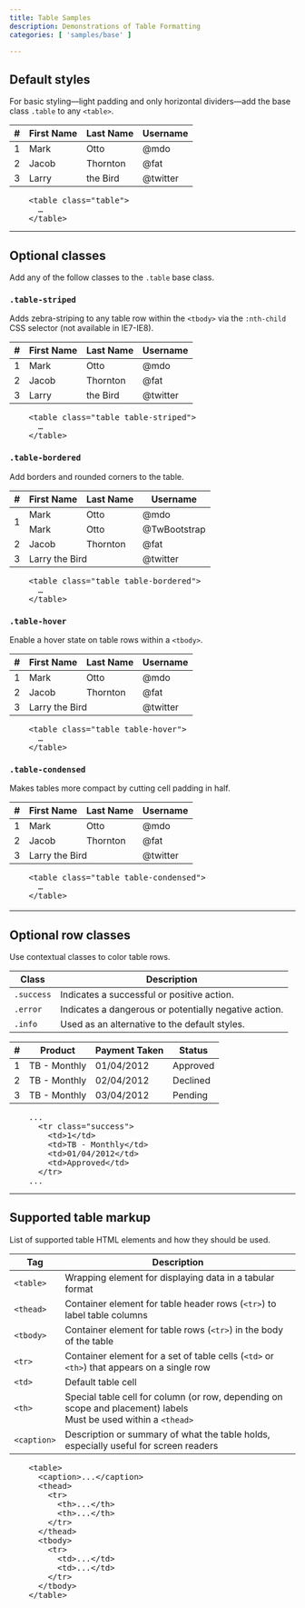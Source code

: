 ```yaml
---
title: Table Samples
description: Demonstrations of Table Formatting
categories: [ 'samples/base' ]

---
```

<section id="tables">
  <h2>Default styles</h2>
  <p>For basic styling&mdash;light padding and only horizontal dividers&mdash;add the base class <code>.table</code> to any <code>&lt;table&gt;</code>.</p>
  <div class="bs-docs-example">
    <table class="table">
      <thead>
        <tr>
          <th>#</th>
          <th>First Name</th>
          <th>Last Name</th>
          <th>Username</th>
        </tr>
      </thead>
      <tbody>
        <tr>
          <td>1</td>
          <td>Mark</td>
          <td>Otto</td>
          <td>@mdo</td>
        </tr>
        <tr>
          <td>2</td>
          <td>Jacob</td>
          <td>Thornton</td>
          <td>@fat</td>
        </tr>
        <tr>
          <td>3</td>
          <td>Larry</td>
          <td>the Bird</td>
          <td>@twitter</td>
        </tr>
      </tbody>
    </table>
  </div>
  
<pre class="prettyprint linenums">
    &lt;table class="table"&gt;
      …
    &lt;/table&gt;
</pre>


<hr class="bs-docs-separator">


  <h2>Optional classes</h2>
  <p>Add any of the follow classes to the <code>.table</code> base class.</p>

  <h3><code>.table-striped</code></h3>
  <p>Adds zebra-striping to any table row within the <code>&lt;tbody&gt;</code> via the <code>:nth-child</code> CSS selector (not available in IE7-IE8).</p>
  <div class="bs-docs-example">
    <table class="table table-striped">
      <thead>
        <tr>
          <th>#</th>
          <th>First Name</th>
          <th>Last Name</th>
          <th>Username</th>
        </tr>
      </thead>
      <tbody>
        <tr>
          <td>1</td>
          <td>Mark</td>
          <td>Otto</td>
          <td>@mdo</td>
        </tr>
        <tr>
          <td>2</td>
          <td>Jacob</td>
          <td>Thornton</td>
          <td>@fat</td>
        </tr>
        <tr>
          <td>3</td>
          <td>Larry</td>
          <td>the Bird</td>
          <td>@twitter</td>
        </tr>
      </tbody>
    </table>
  </div>
          
<pre class="prettyprint linenums" style="margin-bottom: 18px;">
    &lt;table class="table table-striped"&gt;
      …
    &lt;/table&gt;
</pre>

  <h3><code>.table-bordered</code></h3>
  <p>Add borders and rounded corners to the table.</p>
  <div class="bs-docs-example">
    <table class="table table-bordered">
      <thead>
        <tr>
          <th>#</th>
          <th>First Name</th>
          <th>Last Name</th>
          <th>Username</th>
        </tr>
      </thead>
      <tbody>
        <tr>
          <td rowspan="2">1</td>
          <td>Mark</td>
          <td>Otto</td>
          <td>@mdo</td>
        </tr>
        <tr>
          <td>Mark</td>
          <td>Otto</td>
          <td>@TwBootstrap</td>
        </tr>
        <tr>
          <td>2</td>
          <td>Jacob</td>
          <td>Thornton</td>
          <td>@fat</td>
        </tr>
        <tr>
          <td>3</td>
          <td colspan="2">Larry the Bird</td>
          <td>@twitter</td>
        </tr>
      </tbody>
    </table>
  </div>
  
<pre class="prettyprint linenums">
    &lt;table class="table table-bordered"&gt;
      …
    &lt;/table&gt;
</pre>

  <h3><code>.table-hover</code></h3>
  <p>Enable a hover state on table rows within a <code>&lt;tbody&gt;</code>.</p>
  <div class="bs-docs-example">
    <table class="table table-hover">
      <thead>
        <tr>
          <th>#</th>
          <th>First Name</th>
          <th>Last Name</th>
          <th>Username</th>
        </tr>
      </thead>
      <tbody>
        <tr>
          <td>1</td>
          <td>Mark</td>
          <td>Otto</td>
          <td>@mdo</td>
        </tr>
        <tr>
          <td>2</td>
          <td>Jacob</td>
          <td>Thornton</td>
          <td>@fat</td>
        </tr>
        <tr>
          <td>3</td>
          <td colspan="2">Larry the Bird</td>
          <td>@twitter</td>
        </tr>
      </tbody>
    </table>
  </div>
          
<pre class="prettyprint linenums" style="margin-bottom: 18px;">
    &lt;table class="table table-hover"&gt;
      …
    &lt;/table&gt;
</pre>

  <h3><code>.table-condensed</code></h3>
  <p>Makes tables more compact by cutting cell padding in half.</p>
  <div class="bs-docs-example">
    <table class="table table-condensed">
      <thead>
        <tr>
          <th>#</th>
          <th>First Name</th>
          <th>Last Name</th>
          <th>Username</th>
        </tr>
      </thead>
      <tbody>
        <tr>
          <td>1</td>
          <td>Mark</td>
          <td>Otto</td>
          <td>@mdo</td>
        </tr>
        <tr>
          <td>2</td>
          <td>Jacob</td>
          <td>Thornton</td>
          <td>@fat</td>
        </tr>
        <tr>
          <td>3</td>
          <td colspan="2">Larry the Bird</td>
          <td>@twitter</td>
        </tr>
      </tbody>
    </table>
  </div>
          
<pre class="prettyprint linenums" style="margin-bottom: 18px;">
    &lt;table class="table table-condensed"&gt;
      …
    &lt;/table&gt;
</pre>


<hr class="bs-docs-separator">


  <h2>Optional row classes</h2>
  <p>Use contextual classes to color table rows.</p>
  <table class="table table-bordered table-striped">
    <colgroup>
      <col class="span1">
      <col class="span7">
    </colgroup>
    <thead>
      <tr>
        <th>Class</th>
        <th>Description</th>
      </tr>
    </thead>
    <tbody>
      <tr>
        <td>
          <code>.success</code>
        </td>
        <td>Indicates a successful or positive action.</td>
      </tr>
      <tr>
        <td>
          <code>.error</code>
        </td>
        <td>Indicates a dangerous or potentially negative action.</td>
      </tr>
      <tr>
        <td>
          <code>.info</code>
        </td>
        <td>Used as an alternative to the default styles.</td>
      </tr>
    </tbody>
  </table>
  <div class="bs-docs-example">
    <table class="table">
      <thead>
        <tr>
          <th>#</th>
          <th>Product</th>
          <th>Payment Taken</th>
          <th>Status</th>
        </tr>
      </thead>
      <tbody>
        <tr class="success">
          <td>1</td>
          <td>TB - Monthly</td>
          <td>01/04/2012</td>
          <td>Approved</td>
        </tr>
        <tr class="error">
          <td>2</td>
          <td>TB - Monthly</td>
          <td>02/04/2012</td>
          <td>Declined</td>
        </tr>
        <tr class="info">
          <td>3</td>
          <td>TB - Monthly</td>
          <td>03/04/2012</td>
          <td>Pending</td>
        </tr>
      </tbody>
    </table>
  </div>
  
<pre class="prettyprint linenums">
    ...
      &lt;tr class="success"&gt;
        &lt;td&gt;1&lt;/td&gt;
        &lt;td&gt;TB - Monthly&lt;/td&gt;
        &lt;td&gt;01/04/2012&lt;/td&gt;
        &lt;td&gt;Approved&lt;/td&gt;
      &lt;/tr&gt;
    ...
</pre>


<hr class="bs-docs-separator">


  <h2>Supported table markup</h2>
  <p>List of supported table HTML elements and how they should be used.</p>
  <table class="table table-bordered table-striped">
    <colgroup>
      <col class="span1">
      <col class="span7">
    </colgroup>
    <thead>
      <tr>
        <th>Tag</th>
        <th>Description</th>
      </tr>
    </thead>
    <tbody>
      <tr>
        <td>
          <code>&lt;table&gt;</code>
        </td>
        <td>
          Wrapping element for displaying data in a tabular format
        </td>
      </tr>
      <tr>
        <td>
          <code>&lt;thead&gt;</code>
        </td>
        <td>
          Container element for table header rows (<code>&lt;tr&gt;</code>) to label table columns
        </td>
      </tr>
      <tr>
        <td>
          <code>&lt;tbody&gt;</code>
        </td>
        <td>
          Container element for table rows (<code>&lt;tr&gt;</code>) in the body of the table
        </td>
      </tr>
      <tr>
        <td>
          <code>&lt;tr&gt;</code>
        </td>
        <td>
          Container element for a set of table cells (<code>&lt;td&gt;</code> or <code>&lt;th&gt;</code>) that appears on a single row
        </td>
      </tr>
      <tr>
        <td>
          <code>&lt;td&gt;</code>
        </td>
        <td>
          Default table cell
        </td>
      </tr>
      <tr>
        <td>
          <code>&lt;th&gt;</code>
        </td>
        <td>
          Special table cell for column (or row, depending on scope and placement) labels<br>
          Must be used within a <code>&lt;thead&gt;</code>
        </td>
      </tr>
      <tr>
        <td>
          <code>&lt;caption&gt;</code>
        </td>
        <td>
          Description or summary of what the table holds, especially useful for screen readers
        </td>
      </tr>
    </tbody>
  </table>
  
<pre class="prettyprint linenums">
    &lt;table&gt;
      &lt;caption&gt;...&lt;/caption&gt;
      &lt;thead&gt;
        &lt;tr&gt;
          &lt;th&gt;...&lt;/th&gt;
          &lt;th&gt;...&lt;/th&gt;
        &lt;/tr&gt;
      &lt;/thead&gt;
      &lt;tbody&gt;
        &lt;tr&gt;
          &lt;td&gt;...&lt;/td&gt;
          &lt;td&gt;...&lt;/td&gt;
        &lt;/tr&gt;
      &lt;/tbody&gt;
    &lt;/table&gt;
</pre>

</section>
